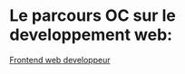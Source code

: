 # Le parcours OC sur le developpement web:

[Frontend web developpeur](https://openclassrooms.com/fr/paths/185-developpeur-web)